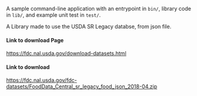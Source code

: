 A sample command-line application with an entrypoint in `bin/`, library code
in `lib/`, and example unit test in `test/`.

A Library made to use the USDA SR Legacy databse, from json file.

#### Link to download Page
https://fdc.nal.usda.gov/download-datasets.html

#### Link to download
https://fdc.nal.usda.gov/fdc-datasets/FoodData_Central_sr_legacy_food_json_2018-04.zip






